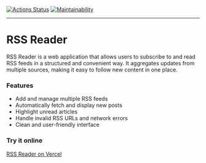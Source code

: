 [![Actions Status](https://github.com/mxclg/frontend-project-11/actions/workflows/hexlet-check.yml/badge.svg)](https://github.com/mxclg/frontend-project-11/actions)
[![Maintainability](https://api.codeclimate.com/v1/badges/663471a845c11da77152/maintainability)](https://codeclimate.com/github/mxclg/frontend-project-11/maintainability)

---

# RSS Reader

RSS Reader is a web application that allows users to subscribe to and read RSS feeds in a structured and convenient way. It aggregates updates from multiple sources, making it easy to follow new content in one place.

### Features
- Add and manage multiple RSS feeds  
- Automatically fetch and display new posts  
- Highlight unread articles  
- Handle invalid RSS URLs and network errors  
- Clean and user-friendly interface  

### Try it online
[RSS Reader on Vercel](https://frontend-project-11-tau-eight.vercel.app)  
